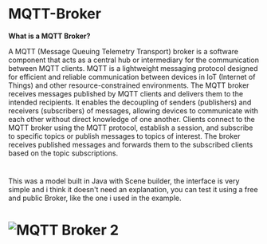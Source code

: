 # MQTT-Broker

__What is a MQTT Broker?__

A MQTT (Message Queuing Telemetry Transport) broker is a software component that acts as a central hub or intermediary for the communication between MQTT clients. MQTT is a lightweight messaging protocol designed for efficient and reliable communication between devices in IoT (Internet of Things) and other resource-constrained environments.
The MQTT broker receives messages published by MQTT clients and delivers them to the intended recipients. It enables the decoupling of senders (publishers) and receivers (subscribers) of messages, allowing devices to communicate with each other without direct knowledge of one another.
Clients connect to the MQTT broker using the MQTT protocol, establish a session, and subscribe to specific topics or publish messages to topics of interest. The broker receives published messages and forwards them to the subscribed clients based on the topic subscriptions.

#
This was a model built in Java with Scene builder, the interface is very simple and i think it doesn't need an explanation, you can test it using a free and public Broker, like the one i used in the example.

# ![MQTT Broker 2](https://github.com/RicardoFamiliar/MQTT-Broker/assets/117604174/e3b3da76-5e38-443b-9cbe-03392e175ee2)
